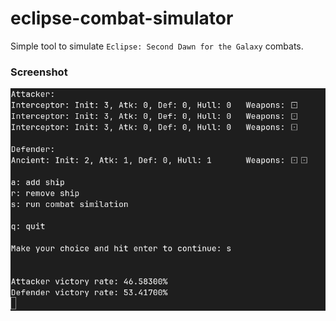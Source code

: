 # eclipse-combat-simulator

Simple tool to simulate `Eclipse: Second Dawn for the Galaxy` combats.

### Screenshot

![img.png](img.png)
